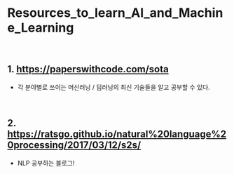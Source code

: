 # Resources_to_learn_AI_and_Machine_Learning

<br>

## 1. https://paperswithcode.com/sota
  - 각 분야별로 쓰이는 머신러닝 / 딥러닝의 최신 기술들을 알고 공부할 수 있다.

<br>

## 2. https://ratsgo.github.io/natural%20language%20processing/2017/03/12/s2s/
 - NLP 공부하는 블로그!
